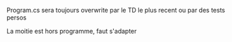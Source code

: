 Program.cs sera toujours overwrite par le TD le plus recent ou par des tests persos

La moitie est hors programme, faut s'adapter
